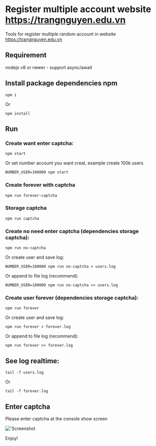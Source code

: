 # Register multiple account website https://trangnguyen.edu.vn

Tools for register multiple random account in website https://trangnguyen.edu.vn

## Requirement

nodejs v8 or newer - support async/await

## Install package dependencies npm

`npm i`

Or

`npm install`

## Run

### Create want enter captcha:

`npm start`

Or set number account you want creat, example create 100k users

`NUMBER_USER=100000 npm start`

### Create forever with captcha

`npm run forever-captcha`

### Storage captcha

`npm run captcha`

### Create no need enter captcha (dependencies storage captcha):

`npm run no-captcha`

Or create user and save log:

`NUMBER_USER=100000 npm run no-captcha > users.log`

Or append to file log (recommend):

`NUMBER_USER=100000 npm run no-captcha >> users.log`

### Create user forever (dependencies storage captcha):

`npm run forever`

Or create user and save log:

`npm run forever > forever.log`

Or append to file log (recommend):

`npm run forever >> forever.log`

## See log realtime:

`tail -f users.log`

Or

`tail -f forever.log`

## Enter captcha

Please enter captcha at the console show screen

!['Screenshot](https://github.com/viet-tools/tn-register-multiple-account/blob/master/Screenshot.png?raw=true)

Enjoy!
